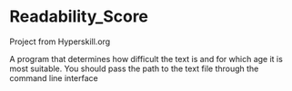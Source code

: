 # Readability_Score

Project from Hyperskill.org

A program that determines how difficult the text is and for which age it is most suitable.
You should pass the path to the text file through the command line interface
